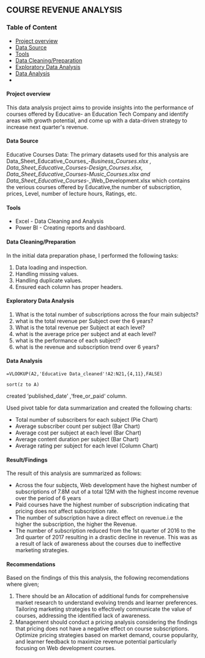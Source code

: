 ## COURSE REVENUE ANALYSIS

### Table of Content
- [Project overview](Project-overview)
- [Data Source](Data-Source)
- [Tools](Tools)
- [Data Cleaning/Preparation](Data-Cleaning/Preparation)
- [Exploratory Data Analysis](Exploratory-Data-Analysis)
- [Data Analysis](Data-Analysis)
- 


#### Project overview
This data analysis project aims to provide insights into the performance of courses offered by Educative- an Education Tech Company
and identify areas with growth potential, and come up with a data-driven strategy to increase next quarter's revenue.

#### Data Source
Educative Courses Data: The primary datasets used for this analysis are Data_Sheet_Educative_Courses_-_Business_Courses.xlsx , Data_Sheet_Educative_Courses_-_Design_Courses.xlsx, Data_Sheet_Educative_Courses_-_Music_Courses.xlsx and Data_Sheet_Educative_Courses_-_Web_Development.xlsx which contains the verious courses offered by Educative,the number of subscription, prices, Level, number of lecture hours, Ratings, etc.

#### Tools
- Excel  - Data Cleaning and Analysis
- Power BI - Creating reports and dashboard.


#### Data Cleaning/Preparation
  In the initial data preparation phase, I performed the following tasks:
  1. Data loading and inspection.
  2. Handling missing values.
  3. Handling duplicate values.
  4. Ensured each column has proper headers.

#### Exploratory Data Analysis
 1. What is the total number of subscriptions across the four main subjects?
 2. what is the total revenue per Subject over the 6 years?
 3. What is the total revenue per Subject at each level?
 4. what is the average price per subject and at each level?
 5. what is the performance of each subject?
 6. what is the revenue and subscription trend over 6 years?

#### Data Analysis
``` Excel
=VLOOKUP(A2,'Educative Data_cleaned'!A2:N21,{4,11},FALSE)

sort(z to A)
```
created ‘published_date’ ,‘free_or_paid‘ column.

Used pivot table for data summarization and created the following charts:
- Total number of subscribers for each subject (Pie Chart)
- Average subscriber count per subject (Bar Chart)
- Average cost per subject at each level (Bar Chart)
- Average content duration per subject (Bar Chart)
- Average rating per subject for each level (Column Chart)


#### Result/Findings
The result of this analysis are summarized as follows:
- Across the four subjects, Web development have the highest number of subscriptions of 7.8M out of a total 12M with the highest income revenue over the period of 6 years
- Paid courses have the highest number of subscription indicating that pricing does not affect subscription rate.
- The number of subscription have a direct effect on revenue.i.e the higher the subscription, the higher the Revenue.
- The number of subscription reduced from the 1st quarter of 2016 to the 3rd quarter of 2017 resulting in a drastic decline in revenue. This was as a result of lack of awareness about 
  the courses due to ineffective marketing strategies.


#### Recommendations

Based on the findings of this this analysis, the following recomendations where given;
1. There should be an Allocation of additional funds for comprehensive market research to 
understand evolving trends and learner preferences. Tailoring marketing strategies to 
effectively communicate the value of courses, addressing the identified lack of 
awareness.
2. Management should conduct a pricing analysis considering the findings that pricing does 
not have a negative effect on course subscriptions. Optimize pricing strategies based on 
market demand, course popularity, and learner feedback to maximize revenue potential particularly focusing on Web development courses.


